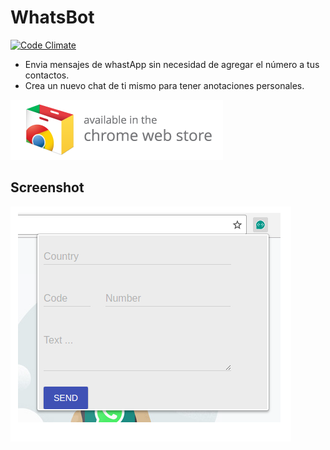 WhatsBot
========

[![Code Climate](https://codeclimate.com/github/EdgarVaguencia/WhatsBot/badges/gpa.svg)](https://codeclimate.com/github/EdgarVaguencia/WhatsBot)

* Envia mensajes de whastApp sin necesidad de agregar el número a tus contactos.
* Crea un nuevo chat de ti mismo para tener anotaciones personales.

[![](/assets/ChromeWebStore.png)](https://chrome.google.com/webstore/detail/whatsbot/mbkelgobfdkpnhddomomandmihfcnlnb)

Screenshot
----------

!['General'](/assets/screenshot.png)